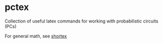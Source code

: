 # pctex
Collection of useful latex commands for working with probabilistic circuits (PCs)

For general math, see [shortex](https://github.com/trevorcampbell/shortex)
